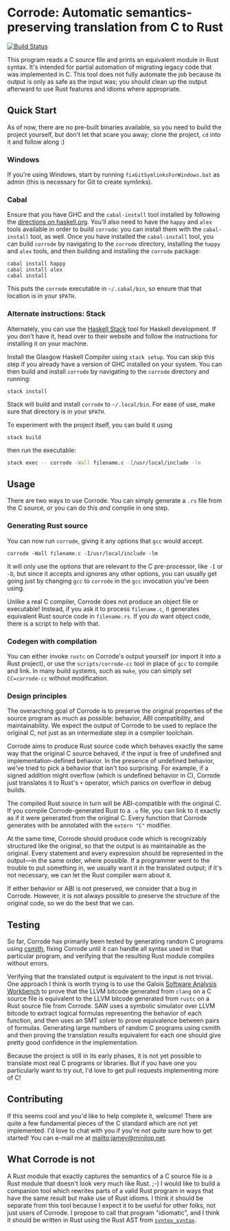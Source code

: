 # Corrode: Automatic semantics-preserving translation from C to Rust

[![Build Status](https://travis-ci.org/jameysharp/corrode.svg?branch=master)](https://travis-ci.org/jameysharp/corrode)

This program reads a C source file and prints an equivalent module in
Rust syntax. It's intended for partial automation of migrating legacy
code that was implemented in C. This tool does not fully automate the
job because its output is only as safe as the input was; you should
clean up the output afterward to use Rust features and idioms where
appropriate.

## Quick Start

As of now, there are no pre-built binaries available, so you need to build the
project yourself, but don't let that scare you away; clone the project, `cd`
into it and follow along :)

### Windows

If you're using Windows, start by running `fixGitSymlinksForWindows.bat`
as admin (this is necessary for Git to create symlinks).

### Cabal

Ensure that you have GHC and the `cabal-install` tool installed by following
the [directions on haskell.org](https://www.haskell.org/downloads#minimal).
You'll also need to have the `happy` and `alex` tools available in order to
build `corrode`: you can install them with the `cabal-install` tool, as well.
Once you have installed the `cabal-install` tool, you can build `corrode` by
navigating to the `corrode` directory, installing the `happy` and `alex` tools,
and then building and installing the `corrode` package:

```
cabal install happy
cabal install alex
cabal install
```

This puts the `corrode` executable in `~/.cabal/bin`, so ensure that that
location is in your `$PATH`.

### Alternate instructions: Stack

Alternately, you can use the [Haskell Stack](http://haskellstack.org) tool
for Haskell development. If you don't have it, head over to their website
and follow the instructions for installing it on your machine.

Install the Glasgow Haskell Compiler using ```stack setup```. You can skip this
step if you already have a version of GHC installed on your system.
You can then build and install `corrode` by navigating to the `corrode`
directory and running:

```
stack install
```

Stack will build and install `corrode` to `~/.local/bin`. For ease of use, make
sure that directory is in your `$PATH`.

To experiment with the project itself, you can build it using

```
stack build
```

then run the executable:

```bash
stack exec -- corrode -Wall filename.c -I/usr/local/include -lm
```

## Usage

There are two ways to use Corrode. You can simply generate a `.rs` file
from the C source, or you can do this _and_ compile in one step.

### Generating Rust source

You can now run `corrode`, giving it any options that `gcc` would
accept.

```
corrode -Wall filename.c -I/usr/local/include -lm
```

It will only use the options that are relevant to the C pre-processor,
like `-I` or `-D`, but since it accepts and ignores any other options,
you can usually get going just by changing `gcc` to `corrode` in the
`gcc` invocation you've been using.

Unlike a real C compiler, Corrode does not produce an object file or
executable! Instead, if you ask it to process `filename.c`, it generates
equivalent Rust source code in `filename.rs`. If you _do_ want object
code, there is a script to help with that.

### Codegen with compilation

You can either invoke `rustc` on Corrode's output yourself (or import it
into a Rust project), or use the `scripts/corrode-cc` tool in place of
`gcc` to compile and link. In many build systems, such as `make`, you
can simply set `CC=corrode-cc` without modification.

### Design principles ###

The overarching goal of Corrode is to preserve the original properties
of the source program as much as possible: behavior, ABI compatibility,
and maintainability. We expect the output of Corrode to be used to
replace the original C, not just as an intermediate step in a compiler
toolchain.

Corrode aims to produce Rust source code which behaves exactly the same
way that the original C source behaved, if the input is free of
undefined and implementation-defined behavior. In the presence of
undefined behavior, we've tried to pick a behavior that isn't too
surprising. For example, if a signed addition might overflow (which is
undefined behavior in C), Corrode just translates it to Rust's `+`
operator, which panics on overflow in debug builds.

The compiled Rust source in turn will be ABI-compatible with the
original C. If you compile Corrode-generated Rust to a `.o` file, you
can link to it exactly as if it were generated from the original C.
Every function that Corrode generates with be annotated with the `extern
"C"` modifier.

At the same time, Corrode should produce code which is recognizably
structured like the original, so that the output is as maintainable as
the original. Every statement and every expression should be represented
in the output&mdash;in the same order, where possible. If a programmer
went to the trouble to put something in, we usually want it in the
translated output; if it's not necessary, we can let the Rust compiler
warn about it.

If either behavior or ABI is not preserved, we consider that a bug in
Corrode. However, it is not always possible to preserve the structure of
the original code, so we do the best that we can.

## Testing

So far, Corrode has primarily been tested by generating random C
programs using [csmith](https://github.com/csmith-project/csmith),
fixing Corrode until it can handle all syntax used in that particular
program, and verifying that the resulting Rust module compiles without
errors.

Verifying that the translated output is equivalent to the input is not
trivial. One approach I think is worth trying is to use the
Galois [Software Analysis Workbench](http://saw.galois.com/) to prove
that the LLVM bitcode generated from `clang` on a C source file is
equivalent to the LLVM bitcode generated from `rustc` on a Rust source
file from Corrode. SAW uses a symbolic simulator over LLVM bitcode to
extract logical formulas representing the behavior of each function, and
then uses an SMT solver to prove equivalence between pairs of formulas.
Generating large numbers of random C programs using csmith and then
proving the translation results equivalent for each one should give
pretty good confidence in the implementation.

Because the project is still in its early phases, it is not yet possible
to translate most real C programs or libraries. But if you have one you
particularly want to try out, I'd love to get pull requests implementing
more of C!

## Contributing

If this seems cool and you'd like to help complete it, welcome! There
are quite a few fundamental pieces of the C standard which are not yet
implemented. I'd love to chat with you if you're not quite sure how to
get started! You can e-mail me at <mailto:jamey@minilop.net>.

## What Corrode is not

A Rust module that exactly captures the semantics of a C source file is
a Rust module that doesn't look very much like Rust. ;-) I would like to
build a companion tool which rewrites parts of a valid Rust program in
ways that have the same result but make use of Rust idioms. I think it
should be separate from this tool because I expect it to be useful for
other folks, not just users of Corrode. I propose to call that program
"idiomatic", and I think it should be written in Rust using the Rust AST
from [`syntex_syntax`](https://github.com/serde-rs/syntex).
